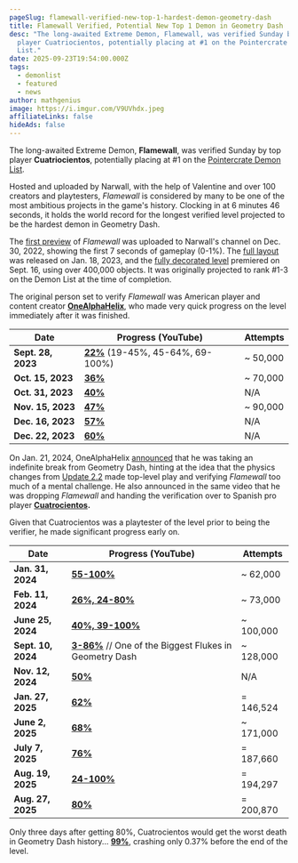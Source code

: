 ```yaml
---
pageSlug: flamewall-verified-new-top-1-hardest-demon-geometry-dash
title: Flamewall Verified, Potential New Top 1 Demon in Geometry Dash
desc: "The long-awaited Extreme Demon, Flamewall, was verified Sunday by top
  player Cuatriocientos, potentially placing at #1 on the Pointercrate Demon
  List."
date: 2025-09-23T19:54:00.000Z
tags:
  - demonlist
  - featured
  - news
author: mathgenius
image: https://i.imgur.com/V9UVhdx.jpeg
affiliateLinks: false
hideAds: false
---
```

The long-awaited Extreme Demon, **Flamewall**, was verified Sunday by top player **Cuatriocientos**, potentially placing at #1 on the [Pointercrate Demon List](https://pointercrate.com/demonlist).

Hosted and uploaded by Narwall, with the help of Valentine and over 100 creators and playtesters, *Flamewall* is considered by many to be one of the most ambitious projects in the game's history. Clocking in at 6 minutes 46 seconds, it holds the world record for the longest verified level projected to be the hardest demon in Geometry Dash.

The [first preview](https://www.youtube.com/watch?v=v4E9FlJbEGU) of *Flamewall* was uploaded to Narwall's channel on Dec. 30, 2022, showing the first 7 seconds of gameplay (0-1%). The [full layout](https://www.youtube.com/watch?v=niToC5o8OEo) was released on Jan. 18, 2023, and the [fully decorated level](https://www.youtube.com/watch?v=L5PVPKufjaE) premiered on Sept. 16, using over 400,000 objects. It was originally projected to rank #1-3 on the Demon List at the time of completion.

The original person set to verify *Flamewall* was American player and content creator **[OneAlphaHelix](https://www.youtube.com/@OneAlphaHelix)**, who made very quick progress on the level immediately after it was finished.

| **Date**                                                         | **Progress** (YouTube)                                                           | **Attempts** |
| ---------------------------------------------------------------- | -------------------------------------------------------------------------------- | ------------ |
| **Sept. 28, 2023**                                               | **[22%](https://www.youtube.com/watch?v=x9xbGvygne4)** (19-45%, 45-64%, 69-100%) | ~ 50,000     |
| **Oct. 15, 2023**                                                | **[36%](https://www.youtube.com/watch?v=CJMvaXEbr04)**                           | ~ 70,000     |
| **Oct. 31, 2023**                                                | **[40%](https://www.youtube.com/watch?v=1vQIThKsHn8)**                           | N/A          |
| **Nov. 15, 2023**                                                | **[47%](https://www.youtube.com/watch?v=r5LjvB2Y11I)**                           | ~ 90,000     |
| **Dec. 16, 2023**[](https://www.youtube.com/watch?v=mEruO7nxT_A) | **[57%](https://www.youtube.com/watch?v=mEruO7nxT_A)**                           | N/A          |
| **Dec. 22, 2023**                                                | **[60%](https://www.youtube.com/watch?v=c1qBa3JfeVQ)**                           | N/A          |

On Jan. 21, 2024, OneAlphaHelix [announced](https://www.youtube.com/watch?v=2uunRwMt-o8) that he was taking an indefinite break from Geometry Dash, hinting at the idea that the physics changes from [Update 2.2](https://www.dashword.net/posts/geometry-dash-2-21-release-date-might-be-this-november/) made top-level play and verifying *Flamewall* too much of a mental challenge. He also announced in the same video that he was dropping *Flamewall* and handing the verification over to Spanish pro player **[Cuatrocientos](https://www.youtube.com/@cuatrocientos400).**

Given that Cuatrocientos was a playtester of the level prior to being the verifier, he made significant progress early on.

| **Date**                                                          | **Progress** (YouTube)                                                                                    | **Attempts** |
| ----------------------------------------------------------------- | --------------------------------------------------------------------------------------------------------- | ------------ |
| **Jan. 31, 2024**                                                 | **[55-100%](https://www.youtube.com/watch?v=kBS7E-QFHEA)**                                                | ~ 62,000     |
| **Feb. 11, 2024**                                                 | **[26%, 24-80%](https://www.youtube.com/watch?v=ZYQk8E_nZoc)**                                            | ~ 73,000     |
| **June 25, 2024**[](https://www.youtube.com/watch?v=oLJJrA05aog)  | **[40%, 39-100%](https://www.youtube.com/watch?v=mD0XEJUNrEk)**                                           | ~ 100,000    |
| **Sept. 10, 2024**[](https://www.youtube.com/watch?v=dlVnGdWRLeQ) | **[3-86%](https://www.youtube.com/watch?v=dlVnGdWRLeQ)** // One of the Biggest Flukes in Geometry Dash    | ~ 128,000    |
| **Nov. 12, 2024**[](https://www.youtube.com/watch?v=mEruO7nxT_A)  | **[50%](https://www.youtube.com/watch?v=CbpGLYZUKZ8)**                                                    | N/A          |
| **Jan. 27, 2025**                                                 | **[62%](https://www.youtube.com/watch?v=MV9wSXitcSc)**[](https://www.youtube.com/watch?v=c1qBa3JfeVQ)     | \= 146,524   |
| **June 2, 2025**                                                  | **[68%](https://www.youtube.com/watch?v=t_Ks2YwxJa0)**[](https://www.youtube.com/watch?v=c1qBa3JfeVQ)     | ~ 171,000    |
| **July 7, 2025**[](https://www.youtube.com/watch?v=xwLGAFfQ-_U)   | **[76%](https://www.youtube.com/watch?v=xwLGAFfQ-_U)**[](https://www.youtube.com/watch?v=c1qBa3JfeVQ)     | \= 187,660   |
| **Aug. 19, 2025**                                                 | **[24-100%](https://www.youtube.com/watch?v=rOIeaaJdYYs)**[](https://www.youtube.com/watch?v=c1qBa3JfeVQ) | \= 194,297   |
| **Aug. 27, 2025**[](https://www.youtube.com/watch?v=oLJJrA05aog)  | **[80%](https://www.youtube.com/watch?v=oLJJrA05aog)**[](https://www.youtube.com/watch?v=c1qBa3JfeVQ)     | \= 200,870   |



Only three days after getting 80%, Cuatrocientos would get the worst death in Geometry Dash history... **[99%](https://www.youtube.com/watch?v=1gZEJI-2yQQ)**, crashing only 0.37% before the end of the level.